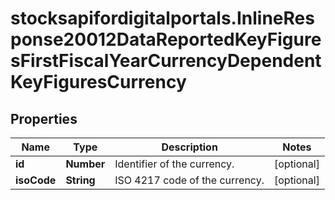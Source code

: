 # stocksapifordigitalportals.InlineResponse20012DataReportedKeyFiguresFirstFiscalYearCurrencyDependentKeyFiguresCurrency

## Properties

Name | Type | Description | Notes
------------ | ------------- | ------------- | -------------
**id** | **Number** | Identifier of the currency. | [optional] 
**isoCode** | **String** | ISO 4217 code of the currency. | [optional] 


